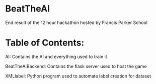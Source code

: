 # BeatTheAI

End result of the 12 hour hackathon hosted by Francis Parker School

# Table of Contents:

AI: Contains the AI and everything used to train it

BeatTheAIBackend: Contains the flask server used to host the game

XMLlabel: Python program used to automate label creation for dataset
